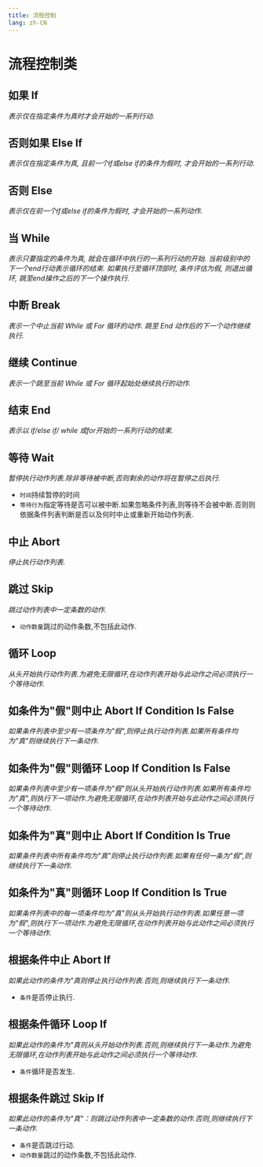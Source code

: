 ```yaml
---
title: 流程控制
lang: zh-CN
---
```


# 流程控制类



## 如果    If

_表示仅在指定条件为真时才会开始的一系列行动._



## 否则如果    Else If

_表示仅在指定条件为真, 且前一个if或else if的条件为假时, 才会开始的一系列行动._



## 否则    Else

_表示仅在前一个if或else if的条件为假时, 才会开始的一系列动作._



## 当    While

_表示只要指定的条件为真, 就会在循环中执行的一系列行动的开始. 当前级别中的下一个end行动表示循环的结束. 如果执行至循环顶部时, 条件评估为假, 则退出循环, 跳至end操作之后的下一个操作执行._



## 中断    Break

_表示一个中止当前 While 或 For 循环的动作. 跳至 End 动作后的下一个动作继续执行._



## 继续    Continue

_表示一个跳至当前 While 或 For 循环起始处继续执行的动作._



## 结束    End

_表示以 if/else if/ while 或for开始的一系列行动的结束._



## 等待    Wait

_暂停执行动作列表.除非等待被中断,否则剩余的动作将在暂停之后执行._

- `时间`持续暂停的时间
- `等待行为`指定等待是否可以被中断.如果忽略条件列表,则等待不会被中断.否则则依据条件列表判断是否以及何时中止或重新开始动作列表.<br />



## 中止    Abort

_停止执行动作列表._<br />



## 跳过    Skip

_跳过动作列表中一定条数的动作._

- `动作数量`跳过的动作条数,不包括此动作.<br />



## 循环     Loop

_从头开始执行动作列表.为避免无限循环,在动作列表开始与此动作之间必须执行一个等待动作._<br />



## 如条件为"假"则中止    Abort If Condition Is False

_如果条件列表中至少有一项条件为"假",则停止执行动作列表.如果所有条件均为"真"则继续执行下一条动作._<br />



## 如条件为"假"则循环    Loop If Condition Is False

_如果条件列表中至少有一项条件为"假"则从头开始执行动作列表.如果所有条件均为"真",则执行下一项动作.为避免无限循环,在动作列表开始与此动作之间必须执行一个等待动作._<br />



## 如条件为"真"则中止    Abort If Condition Is True

_如果条件列表中所有条件均为"真"则停止执行动作列表.如果有任何一条为"假",则继续执行下一条动作._<br />



## 如条件为"真"则循环    Loop If Condition Is True

_如果条件列表中的每一项条件均为"真"则从头开始执行动作列表.如果任意一项为"假",则执行下一项动作.为避免无限循环,在动作列表开始与此动作之间必须执行一个等待动作._<br />



## 根据条件中止    Abort If

_如果此动作的条件为"真则停止执行动作列表.否则,则继续执行下一条动作._

- `条件`是否停止执行.<br />



## 根据条件循环    Loop If

_如果此动作的条件为"真则从头开始动作列表.否则,则继续执行下一条动作.为避免无限循环,在动作列表开始与此动作之间必须执行一个等待动作._

- `条件`循环是否发生.<br />



## 根据条件跳过    Skip If

_如果此动作的条件为"真"：则跳过动作列表中一定条数的动作.否则,则继续执行下一条动作._

- `条件`是否跳过行动.
- `动作数量`跳过的动作条数,不包括此动作.
